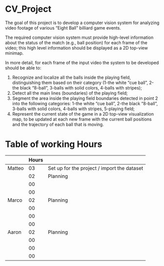 # CV_Project

The goal of this project is to develop a computer vision system for analyzing video footage of various “Eight Ball” billiard game events.

The required computer vision system must provide high-level information about the status of the match (e.g., ball position) for each frame of the video; this high level information should be displayed as a 2D top-view minimap.

In more detail, for each frame of the input video the system to be developed should be able to:
1. Recognize and localize all the balls inside the playing field, distinguishing them based on their category (1-the white “cue ball”, 2-the black “8-ball”, 3-balls with solid colors, 4-balls with stripes);
2. Detect all the main lines (boundaries) of the playing field;
3. Segment the area inside the playing field boundaries detected in point 2 into the following categories: 1-the white “cue ball”, 2-the black “8-ball”, 3-balls with solid colors, 4-balls with stripes, 5-playing field;
4. Represent the current state of the game in a 2D top-view visualization map, to be updated at each new frame with the current ball positions and the trajectory of each ball that is moving.

# Table of working Hours

|          |   Hours  |                                                                      |
|----------|----------|----------------------------------------------------------------------|
| Matteo   |    03    | Set up for the project / import the dataset                          |
|          |    02    | Planning                                                             |
|          |    00    |                                                                      |
|          |    00    |                                                                      |
|  Marco   |    02    | Planning                                                             |
|          |    00    |                                                                      |
|          |    00    |                                                                      |
|          |    00    |                                                                      |
|  Aaron   |    02    | Planning                                                             |
|          |    00    |                                                                      |
|          |    00    |                                                                      |
|          |    00    |                                                                      |
